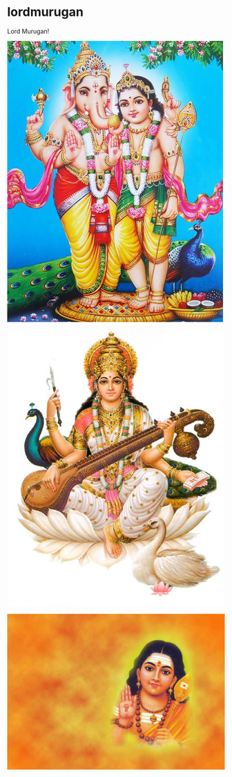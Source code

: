 # lordmurugan

Lord Murugan!

![](images/murugan-vinayakar.jpg)

![](images/saraswathy.jpg)

![](images/lord-murugan.jpg)
